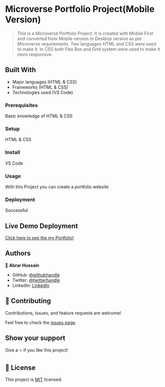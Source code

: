 # Microverse Portfolio Project(Mobile Version)
>This is a Microverse Portfolio Project. It is created with Mobile First and converted from Mobile version to Desktop version as per Microverse  requirements. Two languages HTML and CSS were used to make it. In CSS both Flex Box and Grid system were used to make it more responsive.

## Built With

- Major languages (HTML & CSS)
- Frameworks (HTML & CSS)
- Technologies used (VS Code)


### Prerequisites
Basic knowledge of HTML & CSS

### Setup
HTML & CSS

### Install
VS Code

### Usage
With this Project you can create a portfolio website

### Deployment
Successful

## Live Demo Deployment
[Click here to see the my Portfolio!](https://abrar052.github.io/Microverse-Portfolio-Abrar/)

## Authors

👤 **Abrar Hussain**

- GitHub: [@githubhandle](https://github.com/Abrar052)
- Twitter: [@twitterhandle](https://twitter.com/bc160400820)
- LinkedIn: [LinkedIn](https://www.linkedin.com/in/abrar-hussain-225589238/)


## 🤝 Contributing

Contributions, issues, and feature requests are welcome!

Feel free to check the [issues page](../../issues/).

## Show your support

Give a ⭐️ if you like this project!



## 📝 License

This project is [MIT](./MIT.md) licensed.
